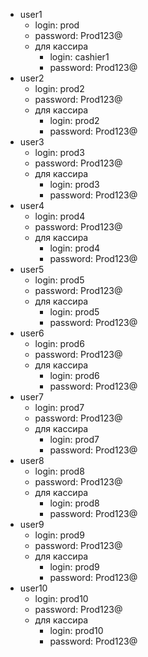- user1
  - login: prod
  - password: Prod123@
  - для кассира
    - login: cashier1
    - password: Prod123@
- user2
  - login: prod2
  - password: Prod123@
  - для кассира
    - login: prod2
    - password: Prod123@
- user3
  - login: prod3
  - password: Prod123@
  - для кассира
    - login: prod3
    - password: Prod123@
- user4
  - login: prod4
  - password: Prod123@
  - для кассира
    - login: prod4
    - password: Prod123@
- user5
  - login: prod5
  - password: Prod123@
  - для кассира
    - login: prod5
    - password: Prod123@
- user6
  - login: prod6
  - password: Prod123@
  - для кассира
    - login: prod6
    - password: Prod123@
- user7
  - login: prod7
  - password: Prod123@
  - для кассира
    - login: prod7
    - password: Prod123@
- user8
  - login: prod8
  - password: Prod123@
  - для кассира
    - login: prod8
    - password: Prod123@
- user9
  - login: prod9
  - password: Prod123@
  - для кассира
    - login: prod9
    - password: Prod123@
- user10
  - login: prod10
  - password: Prod123@
  - для кассира
    - login: prod10
    - password: Prod123@